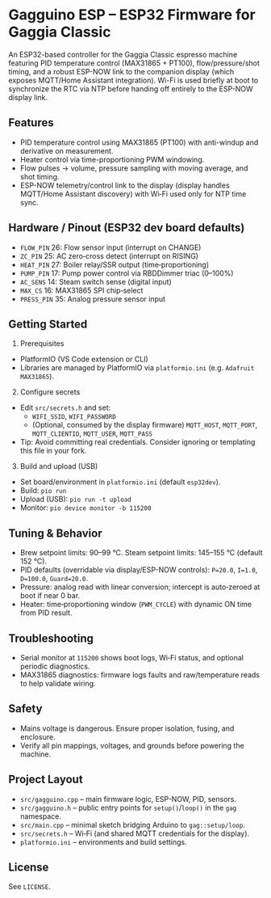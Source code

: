 Gagguino ESP – ESP32 Firmware for Gaggia Classic
================================================

An ESP32-based controller for the Gaggia Classic espresso machine featuring PID temperature control (MAX31865 + PT100), flow/pressure/shot timing, and a robust ESP-NOW link to the companion display (which exposes MQTT/Home Assistant integration). Wi-Fi is used briefly at boot to synchronize the RTC via NTP before handing off entirely to the ESP-NOW display link.

Features
--------
- PID temperature control using MAX31865 (PT100) with anti-windup and derivative on measurement.
- Heater control via time-proportioning PWM windowing.
- Flow pulses → volume, pressure sampling with moving average, and shot timing.
- ESP-NOW telemetry/control link to the display (display handles MQTT/Home Assistant discovery) with Wi‑Fi used only for NTP time sync.

Hardware / Pinout (ESP32 dev board defaults)
-------------------------------------------
- `FLOW_PIN` 26: Flow sensor input (interrupt on CHANGE)
- `ZC_PIN` 25: AC zero‑cross detect (interrupt on RISING)
- `HEAT_PIN` 27: Boiler relay/SSR output (time‑proportioning)
- `PUMP_PIN` 17: Pump power control via RBDDimmer triac (0–100%)
- `AC_SENS` 14: Steam switch sense (digital input)
- `MAX_CS` 16: MAX31865 SPI chip‑select
- `PRESS_PIN` 35: Analog pressure sensor input

Getting Started
---------------
1) Prerequisites
- PlatformIO (VS Code extension or CLI)
- Libraries are managed by PlatformIO via `platformio.ini` (e.g. `Adafruit MAX31865`).

2) Configure secrets
- Edit `src/secrets.h` and set:
  - `WIFI_SSID`, `WIFI_PASSWORD`
  - (Optional, consumed by the display firmware) `MQTT_HOST`, `MQTT_PORT`, `MQTT_CLIENTID`, `MQTT_USER`, `MQTT_PASS`
- Tip: Avoid committing real credentials. Consider ignoring or templating this file in your fork.

3) Build and upload (USB)
- Set board/environment in `platformio.ini` (default `esp32dev`).
- Build: `pio run`
- Upload (USB): `pio run -t upload`
- Monitor: `pio device monitor -b 115200`

Tuning & Behavior
-----------------
- Brew setpoint limits: 90–99 °C. Steam setpoint limits: 145–155 °C (default 152 °C).
- PID defaults (overridable via display/ESP-NOW controls): `P=20.0`, `I=1.0`, `D=100.0`, `Guard=20.0`.
- Pressure: analog read with linear conversion; intercept is auto‑zeroed at boot if near 0 bar.
- Heater: time‑proportioning window (`PWM_CYCLE`) with dynamic ON time from PID result.

Troubleshooting
---------------
- Serial monitor at `115200` shows boot logs, Wi‑Fi status, and optional periodic diagnostics.
- MAX31865 diagnostics: firmware logs faults and raw/temperature reads to help validate wiring.

Safety
------
- Mains voltage is dangerous. Ensure proper isolation, fusing, and enclosure.
- Verify all pin mappings, voltages, and grounds before powering the machine.

Project Layout
--------------
- `src/gagguino.cpp` – main firmware logic, ESP-NOW, PID, sensors.
- `src/gagguino.h` – public entry points for `setup()`/`loop()` in the `gag` namespace.
- `src/main.cpp` – minimal sketch bridging Arduino to `gag::setup/loop`.
- `src/secrets.h` – Wi‑Fi (and shared MQTT credentials for the display).
- `platformio.ini` – environments and build settings.

License
-------
See `LICENSE`.

